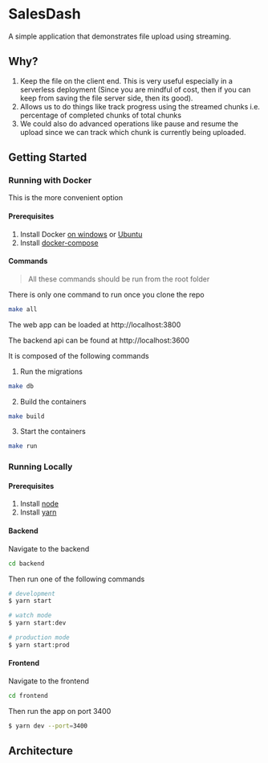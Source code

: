 # SalesDash

A simple application that demonstrates file upload using streaming.

## Why?

1.  Keep the file on the client end. This is very useful especially in a serverless deployment (Since you are mindful of cost, then if you can keep from saving the file server side, then its good).
2.  Allows us to do things like track progress using the streamed chunks i.e. percentage of completed chunks of total chunks
3.  We could also do advanced operations like pause and resume the upload since we can track which chunk is currently being uploaded.

## Getting Started

### Running with Docker

This is the more convenient option

#### Prerequisites

1. Install Docker [on windows](https://docs.docker.com/get-docker/) or [Ubuntu](https://docs.docker.com/engine/install/ubuntu/)
2. Install [docker-compose](https://docs.docker.com/compose/install/)

#### Commands 

> All these commands should be run from the root folder

There is only one command to run once you clone the repo

```bash
make all
```

The web app can be loaded at http://localhost:3800

The backend api can be found at http://localhost:3600

It is composed  of the following commands

1. Run the migrations

```bash
make db
```

2. Build the containers

```bash
make build
```

3. Start the containers

```bash
make run
```

### Running Locally

#### Prerequisites

1. Install [node](https://nodejs.org/en/download/)
2. Install [yarn](https://classic.yarnpkg.com/en/)

#### Backend

Navigate to the backend

```bash
cd backend
```

Then run one of the following commands

```bash
# development
$ yarn start

# watch mode
$ yarn start:dev

# production mode
$ yarn start:prod
```

#### Frontend

Navigate to the frontend

```bash
cd frontend
```

Then run the app on port 3400

```bash
$ yarn dev --port=3400
```

## Architecture
